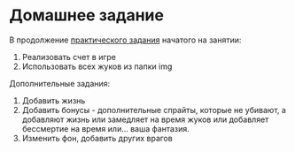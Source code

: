 # Домашнее задание

В продолжение [практического задания](https://github.com/maxchv/InteractiveProgramming/blob/master/week06/practice/task02.md) начатого на занятии:

1. Реализовать счет в игре
2. Использовать всех жуков из папки img

Дополнительные задания: 
1. Добавить жизнь
2. Добавить бонусы - дополнительные спрайты, которые не убивают, а добавляют жизнь или замедляет на время жуков или добавляет бессмертие на время или... ваша фантазия.
3. Изменить фон, добавить других врагов